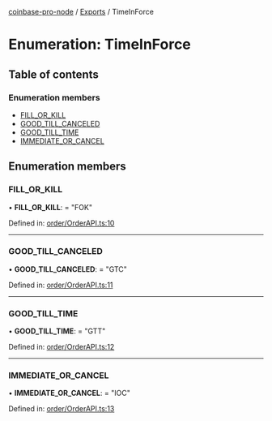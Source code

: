 [coinbase-pro-node](../README.md) / [Exports](../modules.md) / TimeInForce

# Enumeration: TimeInForce

## Table of contents

### Enumeration members

- [FILL\_OR\_KILL](timeinforce.md#fill_or_kill)
- [GOOD\_TILL\_CANCELED](timeinforce.md#good_till_canceled)
- [GOOD\_TILL\_TIME](timeinforce.md#good_till_time)
- [IMMEDIATE\_OR\_CANCEL](timeinforce.md#immediate_or_cancel)

## Enumeration members

### FILL\_OR\_KILL

• **FILL\_OR\_KILL**: = "FOK"

Defined in: [order/OrderAPI.ts:10](https://github.com/bennycode/coinbase-pro-node/blob/a54e177/src/order/OrderAPI.ts#L10)

___

### GOOD\_TILL\_CANCELED

• **GOOD\_TILL\_CANCELED**: = "GTC"

Defined in: [order/OrderAPI.ts:11](https://github.com/bennycode/coinbase-pro-node/blob/a54e177/src/order/OrderAPI.ts#L11)

___

### GOOD\_TILL\_TIME

• **GOOD\_TILL\_TIME**: = "GTT"

Defined in: [order/OrderAPI.ts:12](https://github.com/bennycode/coinbase-pro-node/blob/a54e177/src/order/OrderAPI.ts#L12)

___

### IMMEDIATE\_OR\_CANCEL

• **IMMEDIATE\_OR\_CANCEL**: = "IOC"

Defined in: [order/OrderAPI.ts:13](https://github.com/bennycode/coinbase-pro-node/blob/a54e177/src/order/OrderAPI.ts#L13)
